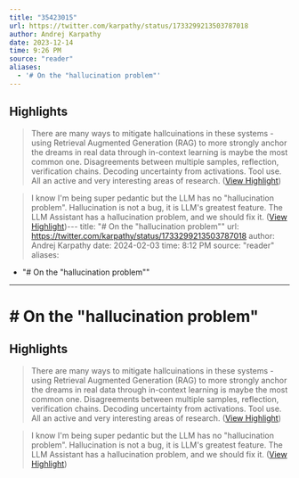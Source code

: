 ```yaml
---
title: "35423015"
url: https://twitter.com/karpathy/status/1733299213503787018
author: Andrej Karpathy
date: 2023-12-14
time: 9:26 PM
source: "reader"
aliases:
  - '# On the "hallucination problem"'
---
```

## Highlights
> There are many ways to mitigate hallcuinations in these systems - using Retrieval Augmented Generation (RAG) to more strongly anchor the dreams in real data through in-context learning is maybe the most common one. Disagreements between multiple samples, reflection, verification chains. Decoding uncertainty from activations. Tool use. All an active and very interesting areas of research. ([View Highlight](https://read.readwise.io/read/01hhmzjj2x07dpvr8j28wc26pk))

> I know I'm being super pedantic but the LLM has no "hallucination problem". Hallucination is not a bug, it is LLM's greatest feature. The LLM Assistant has a hallucination problem, and we should fix it. ([View Highlight](https://read.readwise.io/read/01hhmzk48kawr96cwa18e4fmrq))---
title: "# On the "hallucination problem""
url: https://twitter.com/karpathy/status/1733299213503787018
author: Andrej Karpathy
date: 2024-02-03
time: 8:12 PM
source: "reader"
aliases:
  - "# On the "hallucination problem""
---
# # On the "hallucination problem"

## Highlights
> There are many ways to mitigate hallcuinations in these systems - using Retrieval Augmented Generation (RAG) to more strongly anchor the dreams in real data through in-context learning is maybe the most common one. Disagreements between multiple samples, reflection, verification chains. Decoding uncertainty from activations. Tool use. All an active and very interesting areas of research. ([View Highlight](https://read.readwise.io/read/01hhmzjj2x07dpvr8j28wc26pk))

> I know I'm being super pedantic but the LLM has no "hallucination problem". Hallucination is not a bug, it is LLM's greatest feature. The LLM Assistant has a hallucination problem, and we should fix it. ([View Highlight](https://read.readwise.io/read/01hhmzk48kawr96cwa18e4fmrq))


